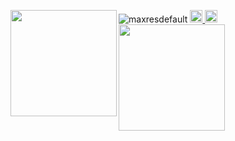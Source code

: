 ![maxresdefault](https://user-images.githubusercontent.com/98526451/157168744-f3bef939-a674-49eb-a5ca-7060423a1cf7.jpeg)
</a>
  <a href="http://twitter.com/reeef992">
    <img height="20" src="https://img.shields.io/twitter/follow/reeef992?label=Twitter&logo=twitter&style=flat" />
  </a>
<a href="https://github.com/reef1447">
    <img height="20" src="https://img.shields.io/github/followers/reef1447?label=follow&logo=github&style=flat" />
  </a>
<a href="https://github.com/tocoteron">
  <img align="left" height="170px" src="https://github-readme-stats.vercel.app/api?username=reef1447&count_private=true&show_icons=true&theme=dracula" />
</a>
<a href="https://github.com/reef1447">
  <img align="left" height="170px" src="https://github-readme-stats.vercel.app/api/top-langs/?username=reef1447&layout=compact&theme=dracula" />
</a>
